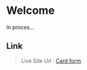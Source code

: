 # Welcome
In proces...
## Link
>  Live Site Url : [Card form](https://lesyast.github.io/Credit-card-form/)
